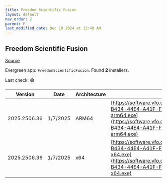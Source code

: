```yaml
---
title: Freedom Scientific Fusion
layout: default
nav_order: 2
parent: F
last_modified_date: Dec 19 2024 at 12:40 AM
---
```


## Freedom Scientific Fusion

[Source](https://www.freedomscientific.com/products/software/fusion/)

Evergreen app: `FreedomScientificFusion`. Found **2** installers.

Last check: 🟢

| Version      | Date     | Architecture | URI                                                                                                                                                                                                                                                                      |
| ------------ | -------- | ------------ | ------------------------------------------------------------------------------------------------------------------------------------------------------------------------------------------------------------------------------------------------------------------------ |
| 2025.2506.36 | 1/7/2025 | ARM64        | [https://software.vfo.digital/Fusion/2025/2025.2506.36.400/3148877A-B434-44E4-A41F-FF05140D9F4D/F2025.2506.36.400-Offline-arm64.exe](https://software.vfo.digital/Fusion/2025/2025.2506.36.400/3148877A-B434-44E4-A41F-FF05140D9F4D/F2025.2506.36.400-Offline-arm64.exe) |
| 2025.2506.36 | 1/7/2025 | x64          | [https://software.vfo.digital/Fusion/2025/2025.2506.36.400/3148877A-B434-44E4-A41F-FF05140D9F4D/F2025.2506.36.400-Offline-x64.exe](https://software.vfo.digital/Fusion/2025/2025.2506.36.400/3148877A-B434-44E4-A41F-FF05140D9F4D/F2025.2506.36.400-Offline-x64.exe)     |
